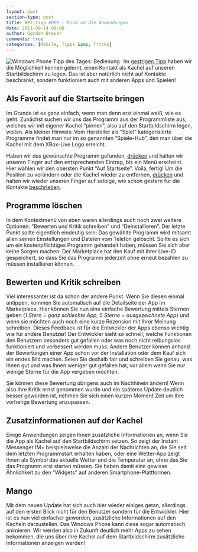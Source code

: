 ```yaml
---
layout: post
section-type: post
title: WP7-Tipp #009 – Rund um die Anwendungen
date: 2011-09-14 08:00
author: Gordon Breuer
comments: true
categories: [Mobile, Tipps &amp; Tricks]
---
```

<p><img style="margin: 0px 10px 0px 0px; display: inline; float: left" title="" alt="Windows Phone Tipp des Tages: Bedienung" align="left" src="http://anheledirwp.blob.core.windows.net/wordpress/2011/09/bedienung2.png" /></p>  <p>Im <a href="/post/2011/09/13/WP7-Tipp-008-%E2%80%93-Kontakte-im-Schnellzugriff.aspx">gestrigen Tipp</a> haben wir die Möglichkeit kennen gelernt, einen Kontakt als Kachel auf unseren Startbildschirm zu legen. Das ist aber natürlich nicht auf Kontakte beschränkt, sondern funktioniert auch mit anderen Apps und Spielen!</p>  <h2>Als Favorit auf die Startseite bringen</h2>  <p>Im Grunde ist es ganz einfach, wenn man denn erst einmal weiß, wie es geht. Zunächst suchen wir uns das Programm aus der Programmliste aus, welches wir mit eigener Kachel “pinnen”, also auf den Startbildschirm legen, wollen. Als kleiner Hinweis: Vom Hersteller als “Spiel” kategorisierte Programme findet man nur im so genannten “Spiele-Hub”, den man über die Kachel mit dem XBox-Live Logo erreicht.</p>  <p>Haben wir das gewünschte Programm gefunden, <a href="/post/2011/09/12/WP7-Tipp-007-%E2%80%93-Standard-Gesten.aspx">drücken</a> und halten wir unseren Finger auf den entsprechenden Eintrag, bis ein Menü erscheint. Hier wählen wir den obersten Punkt “Auf Startseite”. Voilá, fertig! Um die Position zu verändern oder die Kachel wieder zu entfernen, <a href="/post/2011/09/12/WP7-Tipp-007-%E2%80%93-Standard-Gesten.aspx">drücken</a> und halten wir wieder unseren Finger auf selbige, wie schon gestern für die Kontakte <a href="/post/2011/09/13/WP7-Tipp-008-%E2%80%93-Kontakte-im-Schnellzugriff.aspx">beschrieben</a>. </p>  <h2>Programme löschen</h2>  <p>In dem Kontextmenü von eben waren allerdings auch noch zwei weitere Optionen: “Bewerten und Kritik schreiben” und “Deinstallieren”. Der letzte Punkt sollte eigentlich eindeutig sein: Das gewählte Programm wird mitsamt allen seinen Einstellungen und Dateien vom Telefon gelöscht. Sollte es sich um ein kostenpflichtiges Programm gehandelt haben, müssen Sie sich aber keine Sorgen machen: Der Marketplace hat den Kauf mit Ihrer Live-ID gespeichert, so dass Sie das Programm jederzeit ohne erneut bezahlen zu müssen installieren können.</p>  <h2>Bewerten und Kritik schreiben</h2>  <p>Viel interessanter ist da schon der andere Punkt. Wenn Sie diesen einmal antippen, kommen Sie automatisch auf die Detailseite der App im Marketplace. Hier können Sie nun eine einfache Bewertung mittels Sternen geben (<em>1 Stern = ganz schlechte App, 5 Sterne = ausgezeichnete App</em>) und wenn sie möchten auch noch eine kurze Rezension mit Ihrer Meinung schreiben. Dieses Feedback ist für die Entwickler der Apps ebenso wichtig wie für andere Benutzer! Der Entwickler sieht so schnell, welche Funktionen den Benutzern besonders gut gefallen oder was noch nicht reibungslos funktioniert und verbessert werden muss. Andere Benutzer können anhand der Bewertungen einer App schon vor der Installation oder dem Kauf sich ein erstes Bild machen. Seien Sie deshalb fair und schreiben Sie genau, was Ihnen gut und was Ihnen weniger gut gefallen hat, vor allem wenn Sie nur wenige Sterne für die App vergeben möchten.</p>  <p>Sie können diese Bewertung übrigens auch im Nachhinein ändern! Wenn also ihre Kritik ernst genommen wurde und ein späteres Update deutlich besser geworden ist, nehmen Sie sich einen kurzen Moment Zeit um Ihre vorherige Bewertung anzupassen.</p>  <h2>Zusatzinformationen auf der Kachel</h2>  <p>Einige Anwendungen zeigen Ihnen zusätzliche Informationen an, wenn Sie die App als Kachel auf den Startbildschirm setzen. So zeigt der Instant Messenger IM+ beispielsweise die Anzahl der Nachrichten an, die Sie seit dem letzten Programmstart erhalten haben, oder eine Wetter-App zeigt Ihnen als Symbol das aktuelle Wetter und die Temperatur an, ohne das Sie das Programm erst starten müssen. Sie haben damit eine gewisse Ähnlichkeit zu den “Widgets” auf anderen Smartphone-Plattformen.</p>  <h2>Mango</h2>  <p>Mit dem neuen Update hat sich auch hier wieder einiges getan, allerdings auf den ersten Blick nicht für den Benutzer sondern für die Entwickler. Hier ist es nun viel einfacher geworden, zusätzliche Informationen auf den Kacheln darzustellen. Das Windows Phone kann diese sogar automatisch animieren. Wir werden also in Zukunft deutlich mehr Apps zu sehen bekommen, die uns über ihre Kachel auf dem Startbildschirm zusätzliche Informationen anzeigen werden!</p>
